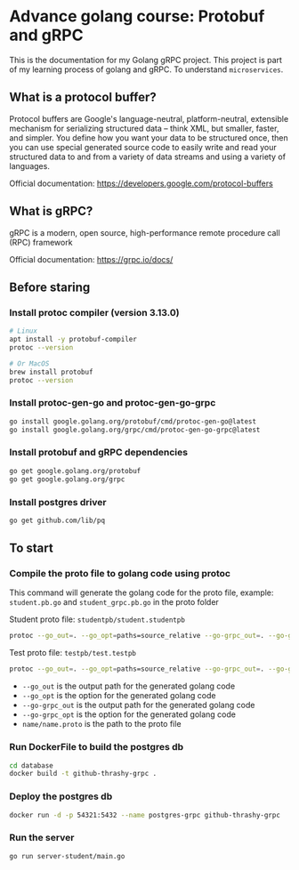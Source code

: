 # Advance golang course: Protobuf and gRPC


This is the documentation for my Golang gRPC project. 
This project is part of my learning process of golang and gRPC. 
To understand `microservices`.

## What is a protocol buffer?

Protocol buffers are Google's language-neutral, platform-neutral, extensible mechanism for 
serializing structured data – think XML, but smaller, faster, and simpler. 
You define how you want your data to be structured once, then you can use special 
generated source code to easily write and read your structured data to and from a 
variety of data streams and using a variety of languages.

Official documentation: https://developers.google.com/protocol-buffers

## What is gRPC?

gRPC is a modern, open source, high-performance remote procedure call (RPC) framework

Official documentation: https://grpc.io/docs/


## Before staring

### Install protoc compiler (version 3.13.0)

```bash
# Linux
apt install -y protobuf-compiler
protoc --version 
```
```bash
# Or MacOS
brew install protobuf
protoc --version 
```

### Install protoc-gen-go and protoc-gen-go-grpc

```bash
go install google.golang.org/protobuf/cmd/protoc-gen-go@latest  
go install google.golang.org/grpc/cmd/protoc-gen-go-grpc@latest
```
### Install protobuf  and gRPC dependencies

```bash
go get google.golang.org/protobuf
go get google.golang.org/grpc
```

### Install postgres driver

```bash
go get github.com/lib/pq
```

## To start

### Compile the proto file to golang code using protoc

This command will generate the golang code for the proto file,
example: `student.pb.go` and `student_grpc.pb.go` in the proto folder

Student proto file: `studentpb/student.studentpb`
```bash
protoc --go_out=. --go_opt=paths=source_relative --go-grpc_out=. --go-grpc_opt=paths=source_relative studentpb/student.proto
```
Test proto file: `testpb/test.testpb`
```bash
protoc --go_out=. --go_opt=paths=source_relative --go-grpc_out=. --go-grpc_opt=paths=source_relative testpb/test.proto
```


+ `--go_out` is the output path for the generated golang code
+ `--go_opt` is the option for the generated golang code
+ `--go-grpc_out` is the output path for the generated golang code
+ `--go-grpc_opt` is the option for the generated golang code
+ `name/name.proto` is the path to the proto file

### Run DockerFile to build the postgres db

```bash
cd database
docker build -t github-thrashy-grpc .
```

### Deploy the postgres db

```bash
docker run -d -p 54321:5432 --name postgres-grpc github-thrashy-grpc
```

### Run the server

```bash
go run server-student/main.go
```